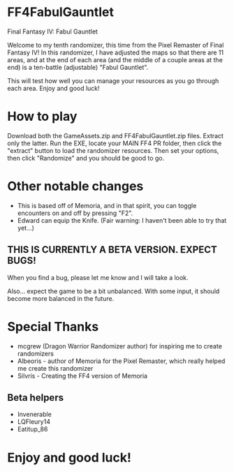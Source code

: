# FF4FabulGauntlet
Final Fantasy IV:  Fabul Gauntlet

Welcome to my tenth randomizer, this time from the Pixel Remaster of Final Fantasy IV!  In this randomizer, I have adjusted the maps so that there are 11 areas, 
and at the end of each area (and the middle of a couple areas at the end) is a ten-battle (adjustable) "Fabul Gauntlet".  

This will test how well you can manage your resources as you go through each area.  Enjoy and good luck!

# How to play
Download both the GameAssets.zip and FF4FabulGauntlet.zip files.  Extract only the latter.  Run the EXE, locate your MAIN FF4 PR folder, then click the "extract" button
to load the randomizer resources.  Then set your options, then click "Randomize" and you should be good to go.

# Other notable changes
- This is based off of Memoria, and in that spirit, you can toggle encounters on and off by pressing "F2".
- Edward can equip the Knife.  (Fair warning:  I haven't been able to try that yet...)

## THIS IS CURRENTLY A BETA VERSION.  EXPECT BUGS!
When you find a bug, please let me know and I will take a look.

Also... expect the game to be a bit unbalanced.  With some input, it should become more balanced in the future.

# Special Thanks
- mcgrew (Dragon Warrior Randomizer author) for inspiring me to create randomizers
- Albeoris - author of Memoria for the Pixel Remaster, which really helped me create this randomizer
- Silvris - Creating the FF4 version of Memoria
## Beta helpers
- Invenerable
- LQFleury14
- Eatitup_86

# Enjoy and good luck!
